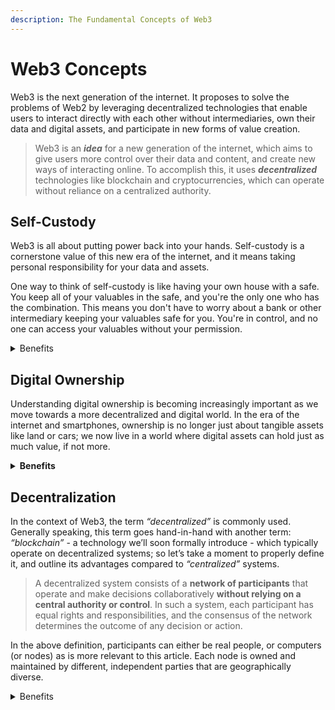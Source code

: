 ```yaml
---
description: The Fundamental Concepts of Web3
---
```


# Web3 Concepts

Web3 is the next generation of the internet. It proposes to solve the problems of Web2 by leveraging decentralized technologies that enable users to interact directly with each other without intermediaries, own their data and digital assets, and participate in new forms of value creation.

> Web3 is an _**idea**_ for a new generation of the internet, which aims to give users more control over their data and content, and create new ways of interacting online. To accomplish this, it uses _**decentralized**_ technologies like blockchain and cryptocurrencies, which can operate without reliance on a centralized authority.

## Self-Custody

Web3 is all about putting power back into your hands. Self-custody is a cornerstone value of this new era of the internet, and it means taking personal responsibility for your data and assets.

One way to think of self-custody is like having your own house with a safe. You keep all of your valuables in the safe, and you're the only one who has the combination. This means you don't have to worry about a bank or other intermediary keeping your valuables safe for you. You're in control, and no one can access your valuables without your permission.

<details>

<summary>Benefits</summary>

* **Censorship Resistance**: Governments and other central authorities can't seize or freeze your assets, since they don’t have access to them in the first place. That means your assets are truly yours, and you have the freedom to use them as you wish.
* **Reduced Counterparty Risk**: It eliminates the need for a third party to hold onto your assets or data. This avoids issues with your assets where a custodial service, such as a bank or online platform, goes bankrupt, gets hacked, or engages in fraudulent activity.

</details>

## Digital Ownership

Understanding digital ownership is becoming increasingly important as we move towards a more decentralized and digital world. In the era of the internet and smartphones, ownership is no longer just about tangible assets like land or cars; we now live in a world where digital assets can hold just as much value, if not more.

<details>

<summary><strong>Benefits</strong></summary>

Currently, when you purchase a song or book digitally, you don’t really own it; you’re simply purchasing a license to access it, or rather its contents, on a platform. You have no control over _**how**_ you use it. With Web3 however, we now have the technology to create unique, verifiable records of digital ownership, and transfer ownership with ease.

For example, you can buy a song or book directly from the creator or another owner digitally, and truly own it. Play a song or read a book on any platform, sell it on a secondary market, or pass it along to a friend - it’s all yours with no vendor lock-in! It's a revolutionary concept that is changing the way we think about ownership and control in the digital age.

</details>

## Decentralization

In the context of Web3, the term _“decentralized”_ is commonly used. Generally speaking, this term goes hand-in-hand with another term: _“blockchain”_ - a technology we’ll soon formally introduce - which typically operate on decentralized systems; so let’s take a moment to properly define it, and outline its advantages compared to _“centralized”_ systems.

> A decentralized system consists of a **network of participants** that operate and make decisions collaboratively **without relying on a central authority or control**. In such a system, each participant has equal rights and responsibilities, and the consensus of the network determines the outcome of any decision or action.

In the above definition, participants can either be real people, or computers (or nodes) as is more relevant to this article. Each node is owned and maintained by different, independent parties that are geographically diverse.

<details>

<summary>Benefits</summary>

* **Increased security**, as there is no single point of failure or control that can be targeted or exploited by malicious actors
* **Increased transparency**, since these systems are publicly visible
* **Resistance to censorship and corruption**, since the network operates with multiple participants on a global scale, and no single entity can shut it down
* **Borderless operation**, again due to the globally dispersed network
* **Promotes democracy**, since all participants in the network can access and influence the network

</details>
